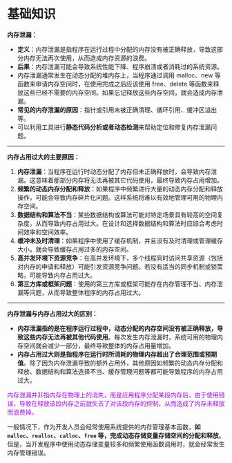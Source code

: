 # 基础知识

**内存泄漏：**

* **定义**：内存泄漏是指程序在运行过程中分配的内存没有被正确释放，导致这部分内存无法再次使用，从而造成内存资源的浪费。
* **后果**：内存泄漏可能会导致系统性能下降、程序崩溃或者消耗过的系统资源。
* 内存泄漏通常发生在动态分配的堆内存上，当程序通过调用 malloc、new 等函数来申请内存空间时，在使用完成之后应该使用 free、delete 等函数来释放这些已经不需要的内存空间。如果忘记释放这些内存空间，就会造成内存泄漏。
* **常见的内存泄漏的原因**：指针或引用未被正确清理、循环引用、缓冲区溢出等。
* 可以利用工具进行**静态代码分析或者动态检测**来帮助定位和修复内存泄漏问题。

***

**内存占用过大的主要原因：**

1. **内存泄漏**：当程序在运行时动态分配了内存但未正确释放时，会导致内存泄漏。这意味着那部分内存将无法再被其它代码使用，最终导致内存占用增加。
2. **频繁的动态内存分配和释放**：如果程序中频繁进行大量的动态内存分配和释放操作，可能会导致内存碎片化问题。这样系统将难以有效地管理可用的物理内存空间。
3. **数据结构和算法不当**：某些数据结构或算法可能对特定场景具有较高的空间复杂度，从而导致内存占用过大。在设计和选择数据结构和算法时应综合考虑时间效率和空间效率。
4. **缓冲未及时清理**：如果程序中使用了缓存机制，并且没有及时清理或管理缓存大小，就会导致缓存占用过多的内存空间。
5. **高并发环境下资源竞争**：在高并发环境下，多个线程同时访问共享资源（包括对内存的申请和释放）可能引发资源竞争问题。若没有适当的同步机制或锁策略，可能导致内存占用过大。
6. **第三方库或框架问题**：使用的第三方库或框架可能存在内存管理不当、内存泄漏等问题，从而导致整体程序的内存占用过大。

***

**内存泄漏与内存占用过大的区别：**

* **内存泄漏指的是在程序运行过程中，动态分配的内存空间没有被正确释放，导致这些内存无法再被其他代码使用**。每次发生内存泄漏时，系统可用的物理内存空间就会减少一部分，最终导致整体的内存占用量增加。
* **内存占用过大则是指程序在运行时所消耗的物理内存超出了合理范围或预期值**。除了因为内存泄漏导致的额外占用外，其他原因如频繁的动态内存分配和释放、数据结构和算法选择不当、缓存管理问题等都可能导致程序的内存占用过大。

<font color=alice>内存泄漏并非指内存在物理上的消失，而是应用程序分配某段内存后，由于使用错误，导致在释放该段内存之前就失去了对该段内存的控制，从而造成了内存未释放而浪费掉。</font>

一般情况下，作为开发人员会经常使用系统提供的内存管理基本函数，**如 `malloc`、`realloc`、`calloc`、`free` 等，完成动态存储变量存储空间的分配和释放**。但是，当开发程序中使用动态存储变量较多和频繁使用函数调用时，就会经常发生内存管理错误。